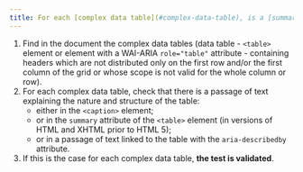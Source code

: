 ```yaml
---
title: For each [complex data table](#complex-data-table), is a [summary](#summary-of-table) available?
---
```


1. Find in the document the complex data tables (data table - `<table>` element or element with a WAI-ARIA `role="table"` attribute - containing headers which are not distributed only on the first row and/or the first column of the grid or whose scope is not valid for the whole column or row).
2. For each complex data table, check that there is a passage of text explaining the nature and structure of the table:
   - either in the `<caption>` element;
   - or in the `summary` attribute of the `<table>` element (in versions of HTML and XHTML prior to HTML 5);
   - or in a passage of text linked to the table with the `aria-describedby` attribute.
3. If this is the case for each complex data table, **the test is validated**.

